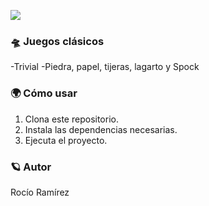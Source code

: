 ![](image.jpg)

### 🛸 Juegos clásicos

-Trivial
-Piedra, papel, tijeras, lagarto y Spock

### 🌍 Cómo usar

1. Clona este repositorio.
2. Instala las dependencias necesarias.
3. Ejecuta el proyecto.

### 🪐 Autor

Rocío Ramírez
